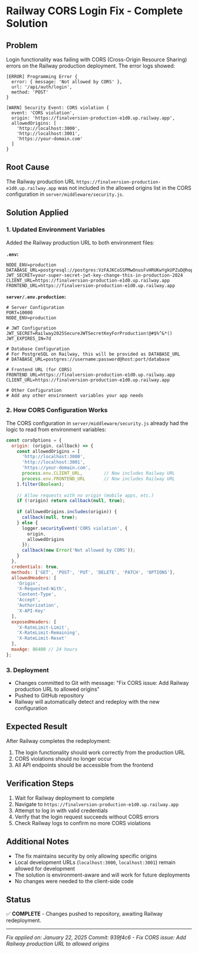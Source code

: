 # Railway CORS Login Fix - Complete Solution

## Problem
Login functionality was failing with CORS (Cross-Origin Resource Sharing) errors on the Railway production deployment. The error logs showed:

```
[ERROR] Programming Error {
  error: { message: 'Not allowed by CORS' },
  url: '/api/auth/login',
  method: 'POST'
}

[WARN] Security Event: CORS violation {
  event: 'CORS violation',
  origin: 'https://finalversion-production-e1d0.up.railway.app',
  allowedOrigins: [
    'http://localhost:3000',
    'http://localhost:3001',
    'https://your-domain.com'
  ]
}
```

## Root Cause
The Railway production URL `https://finalversion-production-e1d0.up.railway.app` was not included in the allowed origins list in the CORS configuration in `server/middleware/security.js`.

## Solution Applied

### 1. Updated Environment Variables
Added the Railway production URL to both environment files:

**`.env`:**
```env
NODE_ENV=production
DATABASE_URL=postgresql://postgres:VzFAJKCoSSPMwOnusFvHRUKwYgkUPZuD@hopper.proxy.rlwy.net:33713/railway
JWT_SECRET=your-super-secret-jwt-key-change-this-in-production-2024
CLIENT_URL=https://finalversion-production-e1d0.up.railway.app
FRONTEND_URL=https://finalversion-production-e1d0.up.railway.app
```

**`server/.env.production`:**
```env
# Server Configuration
PORT=10000
NODE_ENV=production

# JWT Configuration
JWT_SECRET=Railway2025SecureJWTSecretKeyForProduction!@#$%^&*()
JWT_EXPIRES_IN=7d

# Database Configuration
# For PostgreSQL on Railway, this will be provided as DATABASE_URL
# DATABASE_URL=postgres://username:password@host:port/database

# Frontend URL (for CORS)
FRONTEND_URL=https://finalversion-production-e1d0.up.railway.app
CLIENT_URL=https://finalversion-production-e1d0.up.railway.app

# Other Configuration
# Add any other environment variables your app needs
```

### 2. How CORS Configuration Works
The CORS configuration in `server/middleware/security.js` already had the logic to read from environment variables:

```javascript
const corsOptions = {
  origin: (origin, callback) => {
    const allowedOrigins = [
      'http://localhost:3000',
      'http://localhost:3001',
      'https://your-domain.com',
      process.env.CLIENT_URL,        // Now includes Railway URL
      process.env.FRONTEND_URL       // Now includes Railway URL
    ].filter(Boolean);
    
    // Allow requests with no origin (mobile apps, etc.)
    if (!origin) return callback(null, true);
    
    if (allowedOrigins.includes(origin)) {
      callback(null, true);
    } else {
      logger.securityEvent('CORS violation', {
        origin,
        allowedOrigins
      });
      callback(new Error('Not allowed by CORS'));
    }
  },
  credentials: true,
  methods: ['GET', 'POST', 'PUT', 'DELETE', 'PATCH', 'OPTIONS'],
  allowedHeaders: [
    'Origin',
    'X-Requested-With',
    'Content-Type',
    'Accept',
    'Authorization',
    'X-API-Key'
  ],
  exposedHeaders: [
    'X-RateLimit-Limit',
    'X-RateLimit-Remaining',
    'X-RateLimit-Reset'
  ],
  maxAge: 86400 // 24 hours
};
```

### 3. Deployment
- Changes committed to Git with message: "Fix CORS issue: Add Railway production URL to allowed origins"
- Pushed to GitHub repository
- Railway will automatically detect and redeploy with the new configuration

## Expected Result
After Railway completes the redeployment:
1. The login functionality should work correctly from the production URL
2. CORS violations should no longer occur
3. All API endpoints should be accessible from the frontend

## Verification Steps
1. Wait for Railway deployment to complete
2. Navigate to `https://finalversion-production-e1d0.up.railway.app`
3. Attempt to log in with valid credentials
4. Verify that the login request succeeds without CORS errors
5. Check Railway logs to confirm no more CORS violations

## Additional Notes
- The fix maintains security by only allowing specific origins
- Local development URLs (`localhost:3000`, `localhost:3001`) remain allowed for development
- The solution is environment-aware and will work for future deployments
- No changes were needed to the client-side code

## Status
✅ **COMPLETE** - Changes pushed to repository, awaiting Railway redeployment.

---
*Fix applied on: January 22, 2025*
*Commit: 939f4c6 - Fix CORS issue: Add Railway production URL to allowed origins*
